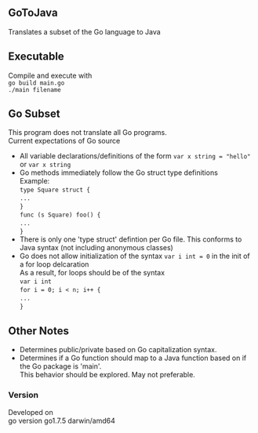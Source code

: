 ## GoToJava  
Translates a subset of the Go language to Java  
## Executable  
Compile and execute with   
`go build main.go`  
`./main filename`  
## Go Subset  
This program does not translate all Go programs.  
Current expectations of Go source  
- All variable declarations/definitions of the form `var x string = "hello"` or `var x string`  
- Go methods immediately follow the Go struct type definitions  
Example:  
`type Square struct {`  
`...`  
`}`  
`func (s Square) foo() {`  
`...`  
`}`    
- There is only one 'type struct' defintion per Go file. This conforms to Java syntax (not including anonymous classes)    
- Go does not allow initialization of the syntax `var i int = 0` in the init of a for loop delcaration  
As a result, for loops should be of the syntax  
`var i int`  
`for i = 0; i < n; i++ {`  
`...`  
`}`  

## Other Notes  
- Determines public/private based on Go capitalization syntax.  
- Determines if a Go function should map to a Java function based on if the Go package is 'main'.   
This behavior should be explored. May not preferable.   
### Version  
Developed on  
go version go1.7.5 darwin/amd64
